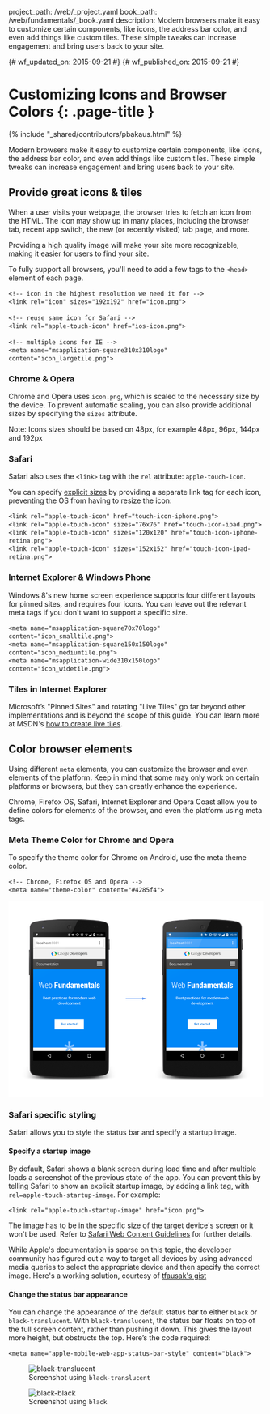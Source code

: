 project_path: /web/_project.yaml
book_path: /web/fundamentals/_book.yaml
description: Modern browsers make it easy to customize certain components, like icons, the address bar color, and even add things like custom tiles. These simple tweaks can increase engagement and bring users back to your site.


{# wf_updated_on: 2015-09-21 #}
{# wf_published_on: 2015-09-21 #}

# Customizing Icons and Browser Colors {: .page-title }

{% include "_shared/contributors/pbakaus.html" %}

Modern browsers make it easy to customize certain components, like icons, the address bar color, and even add things like custom tiles. These simple tweaks can increase engagement and bring users back to your site.


## Provide great icons & tiles 

When a user visits your webpage, the browser tries to fetch an icon from the HTML. The icon may show up in many places, including the browser tab, recent app switch, the new (or recently visited) tab page, and more.

Providing a high quality image will make your site more recognizable, making it
easier for users to find your site. 

To fully support all browsers, you'll need to add a few tags to the `<head>`
element of each page.


    <!-- icon in the highest resolution we need it for -->
    <link rel="icon" sizes="192x192" href="icon.png">
    
    <!-- reuse same icon for Safari -->
    <link rel="apple-touch-icon" href="ios-icon.png">
    
    <!-- multiple icons for IE -->
    <meta name="msapplication-square310x310logo" content="icon_largetile.png">
    

### Chrome & Opera

Chrome and Opera uses `icon.png`, which is scaled to the necessary size by 
the device. To prevent automatic scaling, you can also provide additional 
sizes by specifying the `sizes` attribute.


Note: Icons sizes should be based on 48px, for example 48px, 96px, 144px and 192px

### Safari

Safari also uses the `<link>` tag with the `rel` attribute: `apple-touch-icon`.

You can specify [explicit sizes](https://developer.apple.com/library/ios/documentation/UserExperience/Conceptual/MobileHIG/IconMatrix.html#//apple_ref/doc/uid/TP40006556-CH27) 
by providing a separate link tag for each icon, preventing the OS from 
having to resize the icon:


    <link rel="apple-touch-icon" href="touch-icon-iphone.png">
    <link rel="apple-touch-icon" sizes="76x76" href="touch-icon-ipad.png">
    <link rel="apple-touch-icon" sizes="120x120" href="touch-icon-iphone-retina.png">
    <link rel="apple-touch-icon" sizes="152x152" href="touch-icon-ipad-retina.png">
    

### Internet Explorer & Windows Phone

Windows 8's new home screen experience supports four different layouts for 
pinned sites, and requires four icons. You can leave out the relevant meta 
tags if you don't want to support a specific size.


    <meta name="msapplication-square70x70logo" content="icon_smalltile.png">
    <meta name="msapplication-square150x150logo" content="icon_mediumtile.png">
    <meta name="msapplication-wide310x150logo" content="icon_widetile.png">
    

### Tiles in Internet Explorer

Microsoft’s "Pinned Sites" and rotating "Live Tiles" go far beyond other
implementations and is beyond the scope of this guide. You can learn more
at MSDN's
[how to create live tiles](//msdn.microsoft.com/en-us/library/ie/dn455115(v=vs.85).aspx).


## Color browser elements

Using different `meta` elements, you can customize the browser and 
even elements of the platform. Keep in mind that some may only work on certain
platforms or browsers, but they can greatly enhance the experience. 

Chrome, Firefox OS, Safari, Internet Explorer and Opera Coast allow you to define 
colors for elements of the browser, and even the platform using meta tags.

### Meta Theme Color for Chrome and Opera

To specify the theme color for Chrome on Android, use the meta theme color.

    <!-- Chrome, Firefox OS and Opera -->
    <meta name="theme-color" content="#4285f4">
    

<img src="imgs/theme-color.png" alt="Theme colors styling the address bar in Chrome">

### Safari specific styling

Safari allows you to style the status bar and specify a startup image.

#### Specify a startup image

By default, Safari shows a blank screen during load time and after multiple
loads a screenshot of the previous state of the app. You can prevent this by
telling Safari to show an explicit startup image, by adding a link tag, with
`rel=apple-touch-startup-image`. For example:


    <link rel="apple-touch-startup-image" href="icon.png">
    

The image has to be in the specific size of the target device's screen or it
won't be used. Refer to
[Safari Web Content Guidelines](//developer.apple.com/library/ios/documentation/AppleApplications/Reference/SafariWebContent/ConfiguringWebApplications/ConfiguringWebApplications.html)
for further details.

While Apple's documentation is sparse on this topic, the developer community
has figured out a way to target all devices by using advanced media queries to
select the appropriate device and then specify the correct image. Here's a
working solution, courtesy of [tfausak's gist](//gist.github.com/tfausak/2222823)

#### Change the status bar appearance

You can change the appearance of the default status bar to either `black` or
`black-translucent`. With `black-translucent`, the status bar floats on top
of the full screen content, rather than pushing it down. This gives the layout
more height, but obstructs the top.  Here’s the code required:


    <meta name="apple-mobile-web-app-status-bar-style" content="black">
    
<div class="attempt-left">
  <figure>
    <img src="imgs/status-bar-translucent.png" srcset="imgs/status-bar-translucent.png 1x, imgs/status-bar-translucent-2x.png 2x" alt="black-translucent">
    <figcaption>Screenshot using <code>black-translucent</code></figcaption>
  </figure>
</div>
<div class="attempt-right">
  <figure>
    <img src="imgs/status-bar-black.png" srcset="imgs/status-bar-black.png 1x, imgs/status-bar-black-2x.png 2x" alt="black-black">
    <figcaption>Screenshot using <code>black</code></figcaption>
  </figure>
</div>

<div style="clear:both;"></div>


